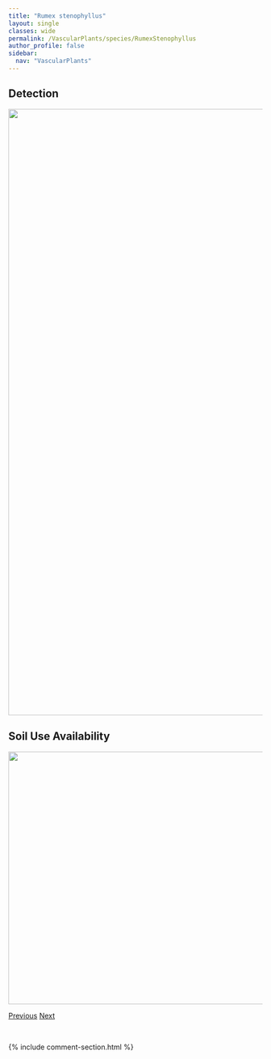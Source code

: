 ```yaml
---
title: "Rumex stenophyllus"
layout: single
classes: wide
permalink: /VascularPlants/species/RumexStenophyllus
author_profile: false
sidebar:
  nav: "VascularPlants"
---
```


<h2>Detection</h2>

<a href="https://drive.google.com/uc?export=view&id=10RR4lgdV7yZVP3Dew4BxvFi0ZKXUlEgS">
<img src="https://drive.google.com/uc?export=view&id=10RR4lgdV7yZVP3Dew4BxvFi0ZKXUlEgS" height = "1200" width = "800">
</a>


<h2>Soil Use Availability</h2>

<a href="https://drive.google.com/uc?export=view&id=13lsPeXjtKs9QZOh3jk2qvNelyXenf_e-">
<img src="https://drive.google.com/uc?export=view&id=13lsPeXjtKs9QZOh3jk2qvNelyXenf_e-" height = "500" width = "1000">
</a>


<a href="/DevelopmentWebsite/VascularPlants/species/RumexOccidentalis" class="pagination--pager" title="Rumex occidentalis">Previous</a> <a href="/DevelopmentWebsite/VascularPlants/species/RumexTriangulivalvis" class="pagination--pager" title="Rumex triangulivalvis">Next</a>

<p>&nbsp;</p>

{% include comment-section.html %}
